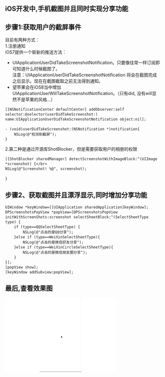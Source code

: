 iOS开发中,手机截图并且同时实现分享功能
---------------------------------

步骤1:获取用户的截屏事件
---------------------------------

目前有两种方式：</br>
1.注册通知  
iOS7提供一个崭新的推送方法：
* UIApplicationUserDidTakeScreenshotNotification。只要像往常一样订阅即可知道什么时候截图了。</br>
注意：UIApplicationUserDidTakeScreenshotNotification 将会在截图完成之后显示。现在在截图截取之前无法得到通知。</br>
* 望苹果会在iOS8当中增加 UIApplicationUserWillTakeScreenshotNotification。（只有did, 没有will显然不是苹果的风格...）</br>

~~~
[[NSNotificationCenter defaultCenter] addObserver:self selector:@selector(userDidTakeScreenshot:)
name:UIApplicationUserDidTakeScreenshotNotification object:nil];

- (void)userDidTakeScreenshot:(NSNotification *)notification{
    NSLog(@"检测到截屏");
}
~~~

2.第二种是通过开源库ShotBlocker，但是需要获取用户的相册的权限

~~~
[[ShotBlocker sharedManager] detectScreenshotWithImageBlock:^(UIImage *screenshot) {</br>
NSLog(@"Screenshot! %@", screenshot);

}
~~~

步骤2、获取截图并且漂浮显示,同时增加分享功能</br>
---------------------------------

~~~
UIWindow *keyWindow=[[UIApplication sharedApplication]keyWindow];
DPScreenshotsPopView *popView=[DPScreenshotsPopView initWithScreenShots:screenshot selectSheetBlock:^(SelectSheetType type) {
    if (type==QQSelectSheetType) {
        NSLog(@"点击的是QQ分享");
    }else if (type==WeiXinSelectSheetType){
        NSLog(@"点击的是微信好友分享");
    }else if (type==WeiXinCircleSelectSheetType){
        NSLog(@"点击的是微信朋友圈分享");
    }
}];
[popView show];
[keyWindow addSubview:popView];
~~~

最后,查看效果图
---------------------------------
![效果图](/ziji.gif)

